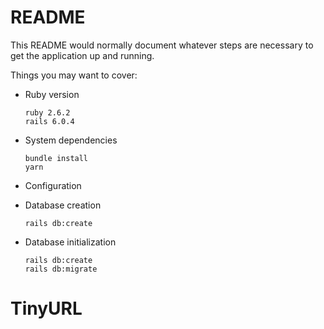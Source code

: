 # README

This README would normally document whatever steps are necessary to get the
application up and running.

Things you may want to cover:

* Ruby version
    ```
    ruby 2.6.2
    rails 6.0.4
    ```

* System dependencies
    ```
    bundle install
    yarn
    ```


* Configuration

* Database creation
    ```
    rails db:create
    ```
* Database initialization
    ```
    rails db:create
    rails db:migrate
    ```
# TinyURL
